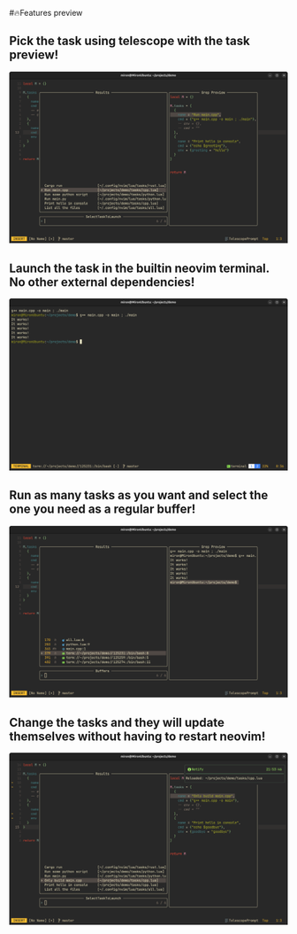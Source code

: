 #🔥Features preview

## Pick the task using telescope with the task preview!
![image1](./demo1.png)
## Launch the task in the builtin neovim terminal. No other external dependencies!
![image2](./demo2.png)
## Run as many tasks as you want and select the one you need as a regular buffer!
![image3](./demo3.png)
## Change the tasks and they will update themselves without having to restart neovim!
![image4](./demo4.png)
